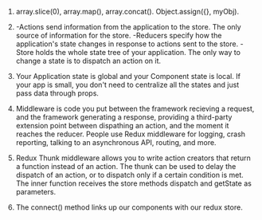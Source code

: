 1. array.slice(0),  array.map(), array.concat(). Object.assign({}, myObj).

2. -Actions send information from the application to the store. The only source of information for the store. 
-Reducers specify how the application's state changes in response to actions sent to the store.
-Store holds the whole state tree of your application. The only way to change a state is to dispatch an action on it.

3. Your Application state is global and your Component state is local. If your app is small, you don't need to centralize all the states and just pass data through props.

4. Middleware is code you put between the framework recieving a request, and the framework generating a response, providing a third-party extension point between dispathing an action, and the moment it reaches the reducer. People use Redux middleware for logging, crash reporting, talking to an asynchronous API, routing, and more.

5. Redux Thunk middleware allows you to write action creators that return a function instead of an action. The thunk can be used to delay the dispatch of an action, or to dispatch only if a certain condition is met. The inner function receives the store methods dispatch and getState as parameters.

6. The connect() method links up our components with our redux store.